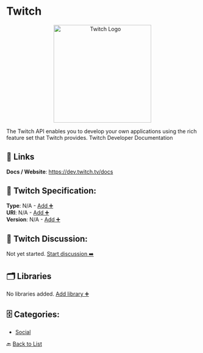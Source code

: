 # Twitch
<p align="center">
    <img width="256" src="https://raw.githubusercontent.com/apis-list/apis-list/main/apis/twitch/logo_256x256.png" alt="Twitch Logo"/>
</p>
The Twitch API enables you to develop your own applications using the rich feature set that Twitch provides. Twitch Developer Documentation

##  🔗 Links
**Docs / Website**: https://dev.twitch.tv/docs

## 🧬 Twitch Specification:
**Type**: N/A - [Add ➕](https://github.com/apis-list/apis-list/edit/main/apis.yaml#L20485)  
**URI**: N/A - [Add ➕](https://github.com/apis-list/apis-list/edit/main/apis.yaml#L20485)  
**Version**: N/A - [Add ➕](https://github.com/apis-list/apis-list/edit/main/apis.yaml#L20485)

## 💬 Twitch Discussion:
Not yet started. [Start discussion ➡️](https://github.com/apis-list/apis-list/discussions/new)

## 🗂️ Libraries

No libraries added. [Add library ➕](https://github.com/apis-list/apis-list/edit/main/apis.yaml#L20485)    


## 🗄️ Categories:
- [Social](https://github.com/apis-list/apis-list#social-)

🔙  [Back to List](https://github.com/apis-list/apis-list)
